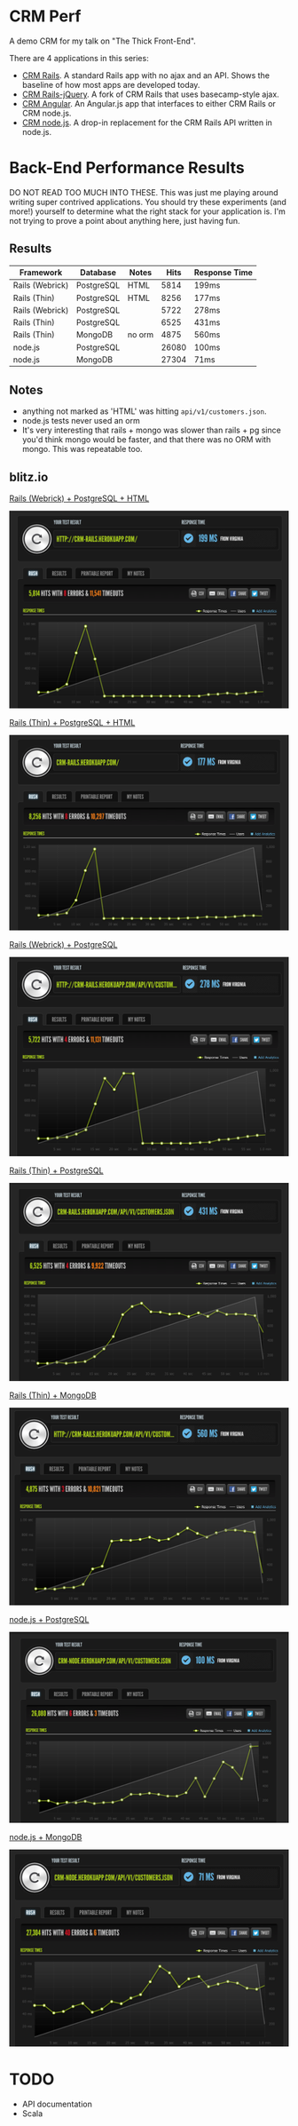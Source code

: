 CRM Perf
========

A demo CRM for my talk on "The Thick Front-End".

There are 4 applications in this series:

* [CRM Rails](http://github.com/dickeyxxx/crm_rails). A standard Rails app with no ajax and an API. Shows the baseline of how most apps are developed today.
* [CRM Rails-jQuery](http://github.com/dickeyxxx/crm_rails_jquery). A fork of CRM Rails that uses basecamp-style ajax.
* [CRM Angular](http://github.com/dickeyxxx/crm_angular). An Angular.js app that interfaces to either CRM Rails or CRM node.js.
* [CRM node.js](http://github.com/dickeyxxx/crm_node). A drop-in replacement for the CRM Rails API written in node.js.

Back-End Performance Results
============================

DO NOT READ TOO MUCH INTO THESE. This was just me playing around writing super
contrived applications. You should try these experiments (and more!) yourself to
determine what the right stack for your application is. I'm not trying to prove
a point about anything here, just having fun.

Results
-------

| Framework       | Database   | Notes  | Hits  | Response Time |
| --------------- | ---------- | ------ | ----- | ------------- |
| Rails (Webrick) | PostgreSQL | HTML   | 5814  | 199ms         |
| Rails (Thin)    | PostgreSQL | HTML   | 8256  | 177ms         |
| Rails (Webrick) | PostgreSQL |        | 5722  | 278ms         |
| Rails (Thin)    | PostgreSQL |        | 6525  | 431ms         |
| Rails (Thin)    | MongoDB    | no orm | 4875  | 560ms         |
| node.js         | PostgreSQL |        | 26080 | 100ms         |
| node.js         | MongoDB    |        | 27304 | 71ms          |

Notes
-----

* anything not marked as 'HTML' was hitting `api/v1/customers.json`.
* node.js tests never used an orm
* It's very interesting that rails + mongo was slower than rails + pg since you'd think mongo would be faster, and that there was no ORM with mongo. This was repeatable too.

blitz.io
--------

[Rails (Webrick) + PostgreSQL + HTML](https://www.blitz.io/report/dd5557fe3122f5542d33807c4d43064b)

![Rails (Webrick) + PostgreSQL + HTML](rails-pg-webrick-html.png)

[Rails (Thin) + PostgreSQL + HTML](https://www.blitz.io/report/dd5557fe3122f5542d33807c4d826410)

![Rails (Thin) + PostgreSQL + HTML](rails-pg-thin-html.png)

[Rails (Webrick) + PostgreSQL](https://www.blitz.io/report/dd5557fe3122f5542d33807c4de38308)

![Rails (Webrick) + PostgreSQL](rails-pg-webrick.png)

[Rails (Thin) + PostgreSQL](https://www.blitz.io/report/dd5557fe3122f5542d33807c4de3086a)

![Rails (Thin) + PostgreSQL](rails-pg-thin.png)

[Rails (Thin) + MongoDB](https://www.blitz.io/report/dd5557fe3122f5542d33807c4de2ede0)

![Rails + MongoDB](rails-mongo-thin.png)

[node.js + PostgreSQL](https://www.blitz.io/report/dd5557fe3122f5542d33807c4de36ccb)

![node.js + MongoDB](node-pg.png)

[node.js + MongoDB](https://www.blitz.io/report/dd5557fe3122f5542d33807c4d637839)

![node.js + MongoDB](node-mongo.png)

TODO
====

* API documentation
* Scala
